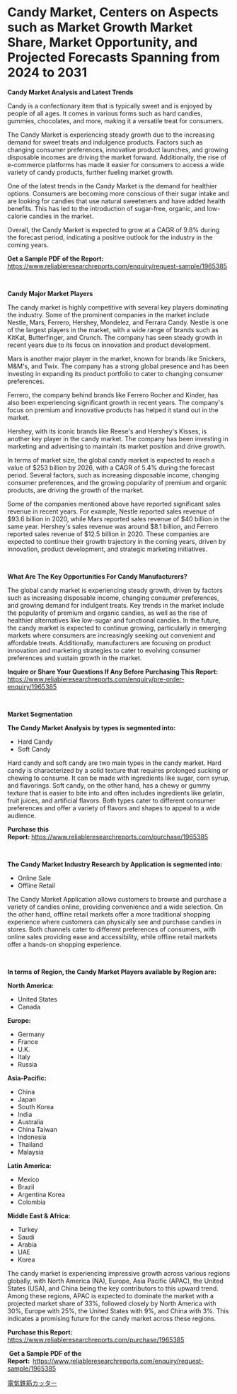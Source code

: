 <p><h1>Candy Market, Centers on Aspects such as Market Growth Market Share, Market Opportunity, and Projected Forecasts Spanning from 2024 to 2031</h1></p><p><strong>Candy Market Analysis and Latest Trends</strong></p>
<p><p>Candy is a confectionary item that is typically sweet and is enjoyed by people of all ages. It comes in various forms such as hard candies, gummies, chocolates, and more, making it a versatile treat for consumers.</p><p>The Candy Market is experiencing steady growth due to the increasing demand for sweet treats and indulgence products. Factors such as changing consumer preferences, innovative product launches, and growing disposable incomes are driving the market forward. Additionally, the rise of e-commerce platforms has made it easier for consumers to access a wide variety of candy products, further fueling market growth.</p><p>One of the latest trends in the Candy Market is the demand for healthier options. Consumers are becoming more conscious of their sugar intake and are looking for candies that use natural sweeteners and have added health benefits. This has led to the introduction of sugar-free, organic, and low-calorie candies in the market.</p><p>Overall, the Candy Market is expected to grow at a CAGR of 9.8% during the forecast period, indicating a positive outlook for the industry in the coming years.</p></p>
<p><strong>Get a Sample PDF of the Report:&nbsp;</strong> <a href="https://www.reliableresearchreports.com/enquiry/request-sample/1965385">https://www.reliableresearchreports.com/enquiry/request-sample/1965385</a></p>
<p>&nbsp;</p>
<p><strong>Candy Major Market Players</strong></p>
<p><p>The candy market is highly competitive with several key players dominating the industry. Some of the prominent companies in the market include Nestle, Mars, Ferrero, Hershey, Mondelez, and Ferrara Candy. Nestle is one of the largest players in the market, with a wide range of brands such as KitKat, Butterfinger, and Crunch. The company has seen steady growth in recent years due to its focus on innovation and product development.</p><p>Mars is another major player in the market, known for brands like Snickers, M&M's, and Twix. The company has a strong global presence and has been investing in expanding its product portfolio to cater to changing consumer preferences.</p><p>Ferrero, the company behind brands like Ferrero Rocher and Kinder, has also been experiencing significant growth in recent years. The company's focus on premium and innovative products has helped it stand out in the market.</p><p>Hershey, with its iconic brands like Reese's and Hershey's Kisses, is another key player in the candy market. The company has been investing in marketing and advertising to maintain its market position and drive growth.</p><p>In terms of market size, the global candy market is expected to reach a value of $253 billion by 2026, with a CAGR of 5.4% during the forecast period. Several factors, such as increasing disposable income, changing consumer preferences, and the growing popularity of premium and organic products, are driving the growth of the market.</p><p>Some of the companies mentioned above have reported significant sales revenue in recent years. For example, Nestle reported sales revenue of $93.6 billion in 2020, while Mars reported sales revenue of $40 billion in the same year. Hershey's sales revenue was around $8.1 billion, and Ferrero reported sales revenue of $12.5 billion in 2020. These companies are expected to continue their growth trajectory in the coming years, driven by innovation, product development, and strategic marketing initiatives.</p></p>
<p>&nbsp;</p>
<p><strong>What Are The Key Opportunities For Candy Manufacturers?</strong></p>
<p><p>The global candy market is experiencing steady growth, driven by factors such as increasing disposable income, changing consumer preferences, and growing demand for indulgent treats. Key trends in the market include the popularity of premium and organic candies, as well as the rise of healthier alternatives like low-sugar and functional candies. In the future, the candy market is expected to continue growing, particularly in emerging markets where consumers are increasingly seeking out convenient and affordable treats. Additionally, manufacturers are focusing on product innovation and marketing strategies to cater to evolving consumer preferences and sustain growth in the market.</p></p>
<p><strong>Inquire or Share Your Questions If Any Before Purchasing This Report:</strong> <a href="https://www.reliableresearchreports.com/enquiry/pre-order-enquiry/1965385">https://www.reliableresearchreports.com/enquiry/pre-order-enquiry/1965385</a></p>
<p>&nbsp;</p>
<p><strong>Market Segmentation</strong></p>
<p><strong>The Candy Market Analysis by types is segmented into:</strong></p>
<p><ul><li>Hard Candy</li><li>Soft Candy</li></ul></p>
<p><p>Hard candy and soft candy are two main types in the candy market. Hard candy is characterized by a solid texture that requires prolonged sucking or chewing to consume. It can be made with ingredients like sugar, corn syrup, and flavorings. Soft candy, on the other hand, has a chewy or gummy texture that is easier to bite into and often includes ingredients like gelatin, fruit juices, and artificial flavors. Both types cater to different consumer preferences and offer a variety of flavors and shapes to appeal to a wide audience.</p></p>
<p><strong>Purchase this Report:&nbsp;</strong><a href="https://www.reliableresearchreports.com/purchase/1965385">https://www.reliableresearchreports.com/purchase/1965385</a></p>
<p>&nbsp;</p>
<p><strong>The Candy Market Industry Research by Application is segmented into:</strong></p>
<p><ul><li>Online Sale</li><li>Offline Retail</li></ul></p>
<p><p>The Candy Market Application allows customers to browse and purchase a variety of candies online, providing convenience and a wide selection. On the other hand, offline retail markets offer a more traditional shopping experience where customers can physically see and purchase candies in stores. Both channels cater to different preferences of consumers, with online sales providing ease and accessibility, while offline retail markets offer a hands-on shopping experience.</p></p>
<p>&nbsp;</p>
<p><strong>In terms of Region, the Candy Market Players available by Region are:</strong></p>
<p>
    <p> <strong> North America: </strong>
        <ul>
            <li>United States</li>
            <li>Canada</li>
        </ul>
        </p> 
    <p> <strong> Europe: </strong>
        <ul>
            <li>Germany</li>
            <li>France</li>
            <li>U.K.</li>
            <li>Italy</li>
            <li>Russia</li>
        </ul>
        </p> 
    <p> <strong> Asia-Pacific: </strong>
        <ul>
            <li>China</li>
            <li>Japan</li>
            <li>South Korea</li>
            <li>India</li>
            <li>Australia</li>
            <li>China Taiwan</li>
            <li>Indonesia</li>
            <li>Thailand</li>
            <li>Malaysia</li>
        </ul>
        </p> 
    <p> <strong> Latin America: </strong>
        <ul>
            <li>Mexico</li>
            <li>Brazil</li>
            <li>Argentina Korea</li>
            <li>Colombia</li>
        </ul>
        </p> 
    <p> <strong> Middle East & Africa: </strong>
        <ul>
            <li>Turkey</li>
            <li>Saudi</li>
            <li>Arabia</li>
            <li>UAE</li>
            <li>Korea</li>
        </ul>
    </p>
    </p>
<p><p>The candy market is experiencing impressive growth across various regions globally, with North America (NA), Europe, Asia Pacific (APAC), the United States (USA), and China being the key contributors to this upward trend. Among these regions, APAC is expected to dominate the market with a projected market share of 33%, followed closely by North America with 30%, Europe with 25%, the United States with 9%, and China with 3%. This indicates a promising future for the candy market across these regions.</p></p>
<p><strong>Purchase this Report: </strong><a href="https://www.reliableresearchreports.com/purchase/1965385">https://www.reliableresearchreports.com/purchase/1965385</a></p>
<p>&nbsp;<strong>Get a Sample PDF of the Report:&nbsp;&nbsp;</strong><a href="https://www.reliableresearchreports.com/enquiry/request-sample/1965385">https://www.reliableresearchreports.com/enquiry/request-sample/1965385</a></p>
<p><strong></strong></p>
<p><p><a href="https://github.com/ddwcuskozol07187/Market-Research-Report-List-1/blob/main/34833063467.md">電気鉄筋カッター</a></p></p>